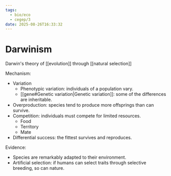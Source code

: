 ```yaml
---
tags:
  - bio/eco
  - cegep/3
date: 2025-08-26T16:33:32
---
```


# Darwinism

Darwin's theory of [[evolution]] through [[natural selection]]

Mechanism:

- Variation
	- Phenotypic variation: individuals of a population vary.
	- [[gene#Genetic variation|Genetic variation]]: some of the differences are inheritable.
- Overproduction: species tend to produce more offsprings than can survive.
- Competition: individuals must compete for limited resources.
	- Food
	- Territory
	- Mate
- Differential success: the fittest survives and reproduces.

Evidence:

- Species are remarkably adapted to their environment.
- Artificial selection: if humans can select traits through selective breeding, so can nature.
